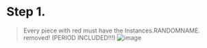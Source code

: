 # Step 1.
  > Every piece with red must have the Instances.RANDOMNAME. removed! (PERIOD INCLUDED!!!)
  ![image](https://github.com/hellokittysouljia/P/assets/161272465/07bb6925-fb4e-481d-81e8-6eb2004fc1c2)

